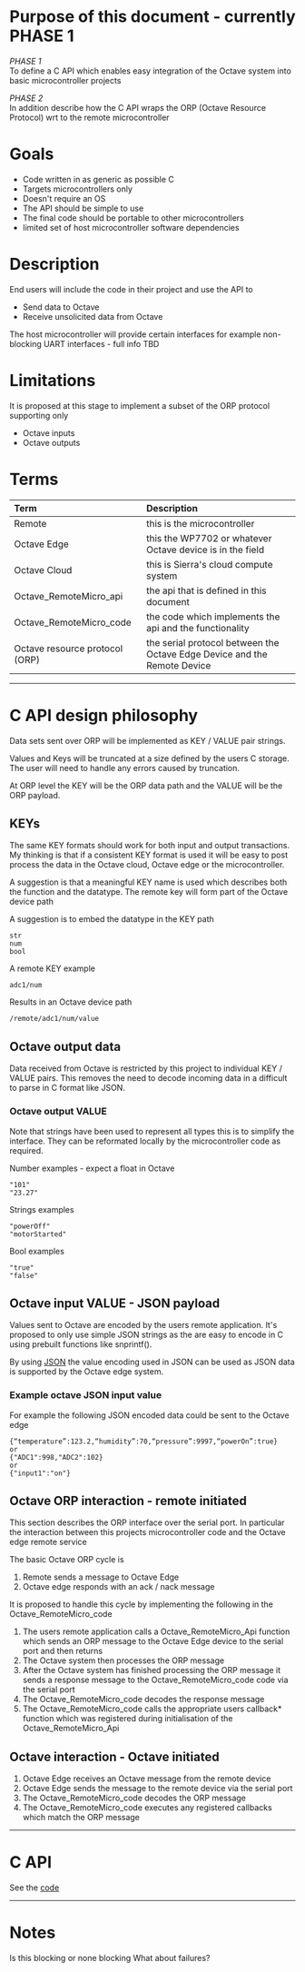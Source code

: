 # Purpose of this document - currently PHASE 1

*PHASE 1*  
To define a C API which enables easy integration of the Octave system into basic microcontroller projects

*PHASE 2*   
In addition describe how the C API wraps the ORP (Octave Resource Protocol) wrt to the remote microcontroller



# Goals
* Code written in as generic as possible C  
* Targets microcontrollers only
* Doesn't require an OS
* The API should be simple to use  
* The final code should be portable to other microcontrollers
* limited set of host microcontroller software dependencies

# Description
End users will include the code in their project and use the API to 
* Send data to Octave
* Receive unsolicited data from Octave 

The host microcontroller will provide certain interfaces for example
 non-blocking UART interfaces - full info TBD

# Limitations
It is proposed at this stage to implement a subset of the ORP
 protocol supporting only 
* Octave inputs 
* Octave outputs

# Terms
| Term                           | Description |
|:------------------------------ |:--- |
| Remote                         | this is the microcontroller |
| Octave Edge                    | this the WP7702 or whatever Octave device is in the field |
| Octave Cloud                   | this is Sierra's cloud compute system | 
| Octave_RemoteMicro_api         | the api that is defined in this document |
| Octave_RemoteMicro_code        | the code which implements the api and the functionality |
| Octave resource protocol (ORP) | the serial protocol between the Octave Edge Device and the Remote Device |


---


# C API design philosophy

Data sets sent over ORP will be implemented as KEY / VALUE pair strings.

Values and Keys will be truncated at a size defined by the users C storage. The
 user will need to handle any errors caused by truncation.
 
At ORP level the KEY will be the ORP data path and the VALUE will be the ORP payload.



## KEYs
The same KEY formats should work for both input and output transactions. My thinking
 is that if a consistent KEY format is used it will be easy to post process the data
 in the Octave cloud, Octave edge or the microcontroller.

A suggestion is that a meaningful KEY name is used which describes both the function and the datatype. 
The remote key will form part of the Octave device path 
 
A suggestion is to embed the datatype in the KEY path   
```
str  
num    
bool  
```

A remote KEY example  
```
adc1/num
```  


Results in an Octave device path   
```
/remote/adc1/num/value
```

## Octave output data

Data received from Octave is restricted by this project to individual KEY / VALUE
 pairs. This removes the need to decode incoming data in a difficult to parse
 in C format like JSON.

 
### Octave output VALUE 
Note that strings have been used to represent all types this is to simplify the
 interface. They can be reformated locally by the microcontroller code as required.

Number examples - expect a float in Octave
```
"101"  
"23.27"    
```

Strings examples
```
"powerOff"
"motorStarted"
```
Bool examples 
```
"true"  
"false"  
```


 
## Octave input VALUE - JSON payload
Values sent to Octave are encoded by the users remote application. It's
 proposed to only use simple JSON strings
 as the are easy to encode in C using prebuilt functions like snprintf(). 
 
 By using [JSON](https://www.json.org/json-en.html) the value encoding used in JSON
 can be used as JSON data is supported by the Octave edge system. 

### Example octave JSON input value
For example the following JSON encoded data could be sent to the Octave edge  
```
{“temperature”:123.2,“humidity”:70,“pressure”:9997,“powerOn”:true}
or 
{"ADC1":998,"ADC2":102}
or 
{"input1":"on"}
```


## Octave ORP interaction - remote initiated
This section describes the ORP interface over the serial port.
In particular the interaction between this projects microcontroller code and
 the Octave edge remote service

The basic Octave ORP cycle is
1. Remote sends a message to Octave Edge
2. Octave edge responds with an ack / nack message

It is proposed to handle this cycle by implementing the following in the
 Octave_RemoteMicro_code

1. The users remote application calls a Octave_RemoteMicro_Api function which sends
  an ORP message to the Octave Edge device to the serial port and then returns
1. The Octave system then processes the ORP message
1. After the Octave system has finished processing the ORP message it sends 
  a response message to the Octave_RemoteMicro_code code via the serial port
1. The Octave_RemoteMicro_code decodes the response message
1. The Octave_RemoteMicro_code calls the appropriate users callback* function which
  was registered during initialisation of the Octave_RemoteMicro_Api

## Octave interaction - Octave initiated
1. Octave Edge receives an Octave message from the remote device
1. Octave Edge sends the message to the remote device via the serial port
1. The Octave_RemoteMicro_code decodes the ORP message
1. The Octave_RemoteMicro_code executes any registered callbacks which match the ORP message


---

# C API

See the [code](../../c)


--- 
# Notes
Is this blocking or none blocking
What about failures?
 

